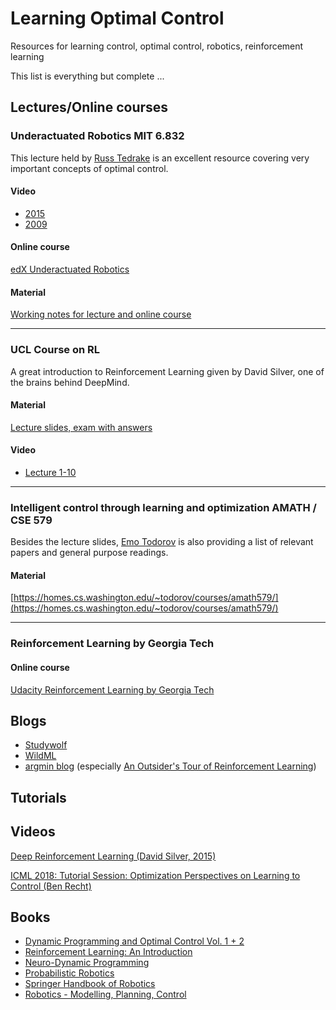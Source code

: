 # Learning Optimal Control
Resources for learning control, optimal control, robotics, reinforcement learning

This list is everything but complete ...

## Lectures/Online courses

### Underactuated Robotics MIT 6.832
This lecture held by [Russ Tedrake](https://groups.csail.mit.edu/locomotion/russt.html) is an excellent resource covering very important concepts of optimal control.

#### Video
- [2015](https://www.youtube.com/playlist?list=PLnWkMhyDLp1CGlkfJqFBLmTs5Nf2RWWGe)
- [2009](https://www.youtube.com/playlist?list=PL58F1D0056F04CF8C)
#### Online course
[edX Underactuated Robotics](https://www.edx.org/course/underactuated-robotics-mitx-6-832x-0)
#### Material
[Working notes for lecture and online course](http://underactuated.csail.mit.edu/underactuated.html)

---

### UCL Course on RL

A great introduction to Reinforcement Learning given by David Silver, one of the brains behind DeepMind.

#### Material 
[Lecture slides, exam with answers](http://www0.cs.ucl.ac.uk/staff/d.silver/web/Teaching.html)

#### Video
- [Lecture 1-10](https://www.youtube.com/playlist?list=PLqYmG7hTraZDM-OYHWgPebj2MfCFzFObQ)

---

### Intelligent control through learning and optimization AMATH / CSE 579

Besides the lecture slides, [Emo Todorov](http://homes.cs.washington.edu/~todorov/) is also providing a list of relevant papers and general purpose readings.

#### Material 
[https://homes.cs.washington.edu/~todorov/courses/amath579/](https://homes.cs.washington.edu/~todorov/courses/amath579/)

---

### Reinforcement Learning by Georgia Tech

#### Online course
[Udacity Reinforcement Learning by Georgia Tech](https://www.udacity.com/course/reinforcement-learning--ud600)


## Blogs
 - [Studywolf](https://studywolf.wordpress.com/)
 - [WildML](http://www.wildml.com/)
 - [argmin blog](http://www.argmin.net) (especially [An Outsider's Tour of Reinforcement Learning](http://www.argmin.net/2018/06/25/outsider-rl/))
 
 
## Tutorials

## Videos

[Deep Reinforcement Learning (David Silver, 2015)](http://videolectures.net/rldm2015_silver_reinforcement_learning/)

[ICML 2018: Tutorial Session: Optimization Perspectives on Learning to Control (Ben Recht)](https://www.youtube.com/watch?v=hYw_qhLUE0o)

## Books 

 - [Dynamic Programming and Optimal Control Vol. 1 + 2](http://web.mit.edu/dimitrib/www/dpchapter.html)
 - [Reinforcement Learning: An Introduction](https://mitpress.mit.edu/books/reinforcement-learning)
 - [Neuro-Dynamic Programming](http://web.mit.edu/jnt/www/ndp.html)
 - [Probabilistic Robotics](http://www.probabilistic-robotics.org/)
 - [Springer Handbook of Robotics](https://www.springer.com/de/book/9783540303015)
 - [Robotics - Modelling, Planning, Control](https://www.springer.com/de/book/9781846286414)
 
